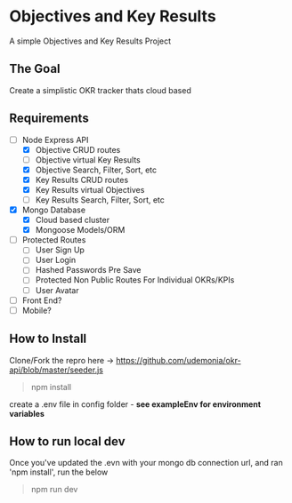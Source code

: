 # Objectives and Key Results

A simple Objectives and Key Results Project

## The Goal

Create a simplistic OKR tracker thats cloud based

## Requirements

- [ ] Node Express API
  - [x] Objective CRUD routes
  - [ ] Objective virtual Key Results
  - [x] Objective Search, Filter, Sort, etc
  - [x] Key Results CRUD routes
  - [x] Key Results virtual Objectives
  - [ ] Key Results Search, Filter, Sort, etc

- [x] Mongo Database
  - [x] Cloud based cluster
  - [x] Mongoose Models/ORM

- [ ] Protected Routes
  - [ ] User Sign Up
  - [ ] User Login
  - [ ] Hashed Passwords Pre Save
  - [ ] Protected Non Public Routes For Individual OKRs/KPIs
  - [ ] User Avatar

- [ ] Front End?
- [ ] Mobile?

## How to Install

Clone/Fork the repro here -> <https://github.com/udemonia/okr-api/blob/master/seeder.js>

> npm install

create a .env file in config folder - **see exampleEnv for environment variables**

## How to run local dev

Once you've updated the .evn with your mongo db connection url, and ran 'npm install', run the below

> npm run dev
  